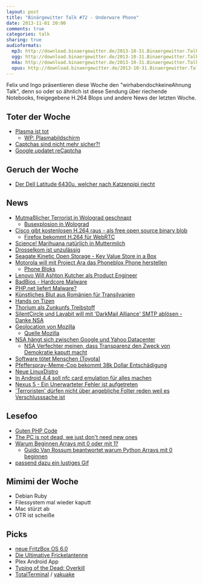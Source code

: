 ```yaml
---
layout: post
title: "Binärgewitter Talk #72 - Underware Phone"
date: 2013-11-01 20:00
comments: true
categories: talk
sharing: true
audioformats:
  mp3: http://download.binaergewitter.de/2013-10-31.Binaergewitter.Talk.72.mp3
  ogg: http://download.binaergewitter.de/2013-10-31.Binaergewitter.Talk.72.ogg
  m4a: http://download.binaergewitter.de/2013-10-31.Binaergewitter.Talk.72.m4a
  opus: http://download.binaergewitter.de/2013-10-31.Binaergewitter.Talk.72.opus
---
```

Felix und Ingo präsentieren diese Woche den "wirhabendochkeineAhnung Talk", denn so oder so ähnlich ist diese Sendung über riechende Notebooks, freigegebene H.264 Blops und andere News der letzten Woche.

## Toter der Woche

- [Plasma ist tot](http://www.heise.de/newsticker/meldung/Panasonic-baut-keine-Plasma-Fernseher-mehr-2036980.html )
  * [WP: Plasmabildschirm](http://de.wikipedia.org/wiki/Plasmabildschirm )
- [Captchas sind nicht mehr sicher?!]( http://news.sciencemag.org/technology/2013/10/captcha-busted-ai-company-claims-have-broken-internets-favorite-protection-system )
- [Google updatet reCaptcha]( http://www.v3.co.uk/v3-uk/news/2303350/google-updates-recaptcha-tool-to-beat-the-spambots )

## Geruch der Woche
- [Der Dell Latitude 6430u, welcher nach Katzenpipi riecht]( http://www.bbc.co.uk/news/technology-24741832 )

## News
- [Mutmaßlicher Terrorist in Wolograd geschnapt](http://de.ria.ru/security_and_military/20131027/267161796.html )
    * [Busexplosion in Wolograd]( http://www.spiegel.de/politik/ausland/russland-tote-und-verletzte-bei-busexplosion-in-wolgograd-a-929070.html )
- [Cisco gibt kostenlosen H.264 raus - als free open source binary blob](http://blogs.cisco.com/collaboration/open-source-h-264-removes-barriers-webrtc )
  - [Firefox bekommt H.264 für WebRTC]( https://brendaneich.com/2013/10/ciscos-h-264-good-news/ )
- [Science! Marihuana natürlich in Muttermilch]( http://www.naturalnews.com/036526_cannabinoids_breast_milk_THC.html )
- [Drosselkom ist unzulässig]( http://www.tagesschau.de/inland/gericht-telekom-drosselung100.html )
- [Seagate Kinetic Open Storage - Key Value Store in a Box]( http://www.seagate.com/tech-insights/kinetic-vision-how-seagate-new-developer-tools-meets-the-needs-of-cloud-storage-platforms-master-ti/ )
- [Motorola will mit Project Ara das Phoneblox Phone herstellen]( http://motorola-blog.blogspot.de/2013/10/goodbye-sticky-hello-ara.html )
    - [Phone Bloks]( https://phonebloks.com/idea )
- [Lenovo Will Ashton Kutcher als Product Engineer]( http://slashdot.org/topic/datacenter/kutcher-hire-shows-marketing-outranks-engineering-at-lenovo/ )
- [BadBios - Hardcore Malware]( http://arstechnica.com/security/2013/10/meet-badbios-the-mysterious-mac-and-pc-malware-that-jumps-airgaps/ )
- [PHP.net liefert Malware?]( http://www.csoonline.com/article/742008/php.net-flagged-for-malware-by-google-researchers-confirm-it-was-no-false-positive )
- [Künstliches Blut aus Romänien für Transilvanien]( http://science.slashdot.org/story/13/10/31/1612237/artificial-blood-made-in-romania )
- [Hands on Tizen](http://www.tizenexperts.com/2013/10/video-hands-tizen-z9005-redwood/ )
- [Thorium als Zunkunfs Treibstoff]( http://www.bbc.co.uk/news/science-environment-24638816 )
- [SilentCircle und Lavabit will mit 'DarkMail Alliance' SMTP ablösen - Danke NSA]( http://arstechnica.com/business/2013/10/silent-circle-and-lavabit-launch-darkmail-alliance-to-thwart-e-mail-spying/ )
- [Geolocation von Mozilla]( http://www.golem.de/news/geolocation-mozilla-verraet-wo-du-bist-1310-102405.html )
  - [Quelle Mozilla]( https://location.services.mozilla.com/ )
- [NSA hängt sich zwischen Google und Yahoo Datacenter]( http://arstechnica.com/tech-policy/2013/10/new-docs-show-nsa-taps-google-yahoo-data-center-links/ )
  - [NSA Verfechter meinen, dass Transparenz den Zweck von Demokratie kaputt macht]( http://www.techdirt.com/articles/20131024/13173225006/nsa-defender-argues-that-too-much-transparency-defeats-purpose-democracy.shtml )
- [Software tötet Menschen (Toyota)]( http://tech.slashdot.org/story/13/10/29/208205/toyotas-killer-firmware )
- [Pfefferspray-Meme-Cop bekommt 38k Dollar Entschädigung]( http://www.gulli.com/news/22625-pfefferspray-meme-cop-bekommt-38000-us-dollar-entschaedigung-2013-10-25 )
- [Neue LinuxDistro](http://www.heise.de/open/meldung/Linux-fuer-Tastatur-Fans-Salix-Ratpoison-14-0-1-2036803.html )
- [In Android 4.4 soll nfc card emulation für alles machen]( http://news.hitb.org/content/android-44-kitkat-will-reportedly-include-nfc-card-emulation-without-secure-element )
- [Nexus 5 - Ein Unerwarteter Fehler ist aufgetreten]( https://play.google.com/store/devices/details?id=nexus_5_black_16gb )
- ['Terroristen' dürfen nicht über angebliche Folter reden weil es Verschlusssache ist]( http://www.allgov.com/news/controversies/911-suspects-cant-mention-being-tortured-during-trial-testimony-because-their-torture-is-classified-131028?news=851498 )

## Lesefoo
- [Guten PHP Code]( https://github.com/sayakb/sticky-notes/blob/master/app/controllers/UserController.php )
- [The PC is not dead, we just don't need new ones]( http://idiallo.com/blog/2013/10/pc-is-not-dead-no-need-for-new-ones )
- [Warum Beginnen Arrays mit 0 oder mit 1?]( http://exple.tive.org/blarg/2013/10/22/citation-needed/ )
    - [Guido Van Rossum beantwortet warum Python Arrays mit 0 beginnen]( https://plus.google.com/115212051037621986145/posts/YTUxbXYZyfi )
- [passend dazu ein lustiges Gif]( http://i.imgur.com/H3eR0po.gif )

## Mimimi der Woche
- Debian Ruby
- Filessystem mal wieder kaputt
- Mac stürzt ab
- OTR ist scheiße

## Picks
- [neue FritzBox OS 6.0](ftp://ftp.avm.de/fritz.box/fritzbox.fon_wlan_7390/firmware/deutsch/info.txt )
- [Die Ultimative Frickelantenne]( http://www.heise.de/netze/artikel/Die-0-Euro-Antenne-223704.html )
- Plex Android App
- [Typing of the Dead: Overkill]( http://www.theverge.com/2013/10/30/5046068/play-this-typing-of-the-dead-overkill-sequel-released )
- [TotalTerminal](http://totalterminal.binaryage.com/ ) / [yakuake](http://de.wikipedia.org/wiki/Yakuake )
